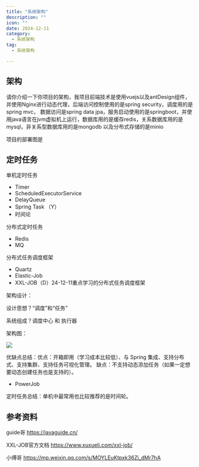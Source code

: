 ```yaml
---
title: "系统架构"
description: ""
icon: ""
date: 2024-12-11
category:
  - 系统架构
tag:
  - 系统架构

---
```

## 架构

请你介绍一下你项目的架构，我项目前端技术是使用vuejs以及antDesign组件，并使用Nginx进行动态代理，后端访问控制使用的是spring security，调度用的是spring mvc，
数据访问是spring data jpa，服务启动使用的是springboot，并使用java语言在jvm虚拟机上运行，数据库用的是缓存redis，关系数据库用的是mysql，非关系型数据库用的是mongodb
以及分布式存储的是minio

项目的部署图是

## 定时任务

单机定时任务
- Timer
- ScheduledExecutorService
- DelayQueue
- Spring Task （Y）
- 时间论

分布式定时任务
- Redis
- MQ

分布式任务调度框架
- Quartz
- Elastic-Job
- XXL-JOB（D）24-12-11重点学习的分布式任务调度框架

架构设计：

设计思想？“调度”和“任务”

系统组成？调度中心 和 执行器

架构图：

![](https://drawingbed-686.pages.dev/myblog/202412112212061.png)

优缺点总结：优点：开箱即用（学习成本比较低）、与 Spring 集成、支持分布式、支持集群、支持任务可视化管理。
缺点：不支持动态添加任务（如果一定想要动态创建任务也是支持的）。


- PowerJob

定时任务总结：单机中最常用也比较推荐的是时间轮。

## 参考资料

guide哥 https://javaguide.cn/

XXL-JOB官方文档 https://www.xuxueli.com/xxl-job/

小傅哥 https://mp.weixin.qq.com/s/MOYLEuKtpxk36Zi_dMr7hA